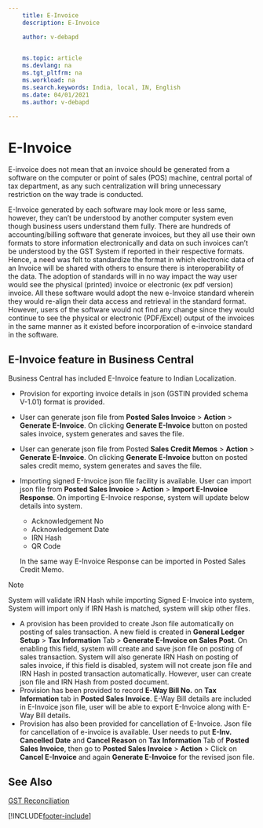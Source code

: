 ```yaml
---
    title: E-Invoice
    description: E-Invoice

    author: v-debapd

    
    ms.topic: article
    ms.devlang: na
    ms.tgt_pltfrm: na
    ms.workload: na
    ms.search.keywords: India, local, IN, English
    ms.date: 04/01/2021
    ms.author: v-debapd

---
```

# E-Invoice


E-invoice does not mean that an invoice should be generated from a software on the computer or point of sales (POS) machine, central portal of tax department, as any such centralization will bring unnecessary restriction on the way trade is conducted.

E-Invoice generated by each software may look more or less same, however, they can’t be understood by another computer system even though business users understand them fully. There are hundreds of accounting/billing software that generate invoices, but they all use their own formats to store information electronically and data on such invoices can’t be understood by the GST System if reported in their respective formats. Hence, a need was felt to standardize the format in which electronic data of an Invoice will be shared with others to ensure there is interoperability of the data. The adoption of standards will in no way impact the way user would see the physical (printed) invoice or electronic (ex pdf version) invoice. All these software would adopt the new e-Invoice standard wherein they would re-align their data access and retrieval in the standard format. However, users of the software would not find any change since they would continue to see the physical or electronic (PDF/Excel) output of the invoices in the same manner as it existed before incorporation of e-invoice standard in the software.

## E-Invoice feature in Business Central

Business Central has included E-Invoice feature to Indian Localization.

- Provision for exporting invoice details in json (GSTIN provided schema V-1.01) format is provided.
- User can generate json file from **Posted Sales Invoice** > **Action** > **Generate E-Invoice**. On clicking **Generate E-Invoice** button on posted sales invoice, system generates and saves the file.
- User can generate json file from Posted **Sales Credit Memos** > **Action** > **Generate E-Invoice**. On clicking  **Generate E-Invoice** button on posted sales credit memo, system generates and saves the file.
- Importing signed E-Invoice json file facility is available. User can import json file from **Posted Sales Invoice** > **Action** > **Import E-Invoice Response**. On importing E-Invoice response, system will update below details into system.

    - Acknowledgement No
    - Acknowledgement Date
    - IRN Hash
    - QR Code

  In the same way E-Invoice Response can be imported in Posted Sales Credit Memo.

> [!NOTE]
> System will validate IRN Hash while importing Signed E-Invoice into system, System will import only if IRN Hash is matched, system will skip other files.

- A provision has been provided to create Json file automatically on posting of sales transaction. A new field is created in **General Ledger Setup** > **Tax Information** Tab > **Generate E-Invoice on Sales Post**. On enabling this field, system will create and save json file on posting of sales transaction. System will also generate IRN Hash on posting of sales invoice, if this field is disabled, system will not create json file and IRN Hash in posted transaction automatically. However, user can create json file and IRN Hash from posted document.
- Provision has been provided to record **E-Way Bill No.** on **Tax Information** tab in **Posted Sales Invoice**. E-Way Bill details are included in E-Invoice json file, user will be able to export E-Invoice along with E-Way Bill details.
- Provision has also been provided for cancellation of E-Invoice. Json file for cancellation of e-invoice is available. User needs to put **E-Inv. Cancelled Date** and **Cancel Reason** on **Tax Information** Tab of **Posted Sales Invoice**, then go to **Posted Sales Invoice** > **Action** > Click on **Cancel E-Invoice** and again **Generate E-Invoice** for the revised json file.




## See Also 
[GST Reconciliation](GST-Reconciliation.md)











[!INCLUDE[footer-include](../../includes/footer-banner.md)]